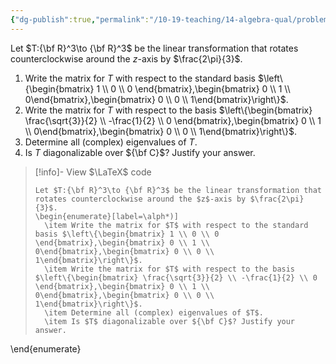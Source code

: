 ```yaml
---
{"dg-publish":true,"permalink":"/10-19-teaching/14-algebra-qual/problem-from-past-exams/linear-algebra/rotation-around-an-axis/","tags":["linear_algebra"],"updated":"2025-03-17T09:45:39-07:00"}
---
```


Let $T:{\bf R}^3\to {\bf R}^3$ be the linear transformation that rotates counterclockwise around the $z$-axis by $\frac{2\pi}{3}$.

1. Write the matrix for $T$ with respect to the standard basis $\left\{\begin{bmatrix} 1 \\ 0 \\ 0 \end{bmatrix},\begin{bmatrix} 0 \\ 1 \\ 0\end{bmatrix},\begin{bmatrix} 0 \\ 0 \\ 1\end{bmatrix}\right\}$.
2. Write the matrix for $T$ with respect to the basis $\left\{\begin{bmatrix} \frac{\sqrt{3}}{2} \\ -\frac{1}{2} \\ 0 \end{bmatrix},\begin{bmatrix} 0 \\ 1 \\ 0\end{bmatrix},\begin{bmatrix} 0 \\ 0 \\ 1\end{bmatrix}\right\}$.
3. Determine all (complex) eigenvalues of $T$.
4. Is $T$ diagonalizable over ${\bf C}$? Justify your answer.

> [!info]- View $\LaTeX$ code
> ```
> Let $T:{\bf R}^3\to {\bf R}^3$ be the linear transformation that rotates counterclockwise around the $z$-axis by $\frac{2\pi}{3}$.
> \begin{enumerate}[label=\alph*)]
> 	\item Write the matrix for $T$ with respect to the standard basis $\left\{\begin{bmatrix} 1 \\ 0 \\ 0 \end{bmatrix},\begin{bmatrix} 0 \\ 1 \\ 0\end{bmatrix},\begin{bmatrix} 0 \\ 0 \\ 1\end{bmatrix}\right\}$.
> 	\item Write the matrix for $T$ with respect to the basis $\left\{\begin{bmatrix} \frac{\sqrt{3}}{2} \\ -\frac{1}{2} \\ 0 \end{bmatrix},\begin{bmatrix} 0 \\ 1 \\ 0\end{bmatrix},\begin{bmatrix} 0 \\ 0 \\ 1\end{bmatrix}\right\}$.
> 	\item Determine all (complex) eigenvalues of $T$.
> 	\item Is $T$ diagonalizable over ${\bf C}$? Justify your answer.
\end{enumerate}
> ```